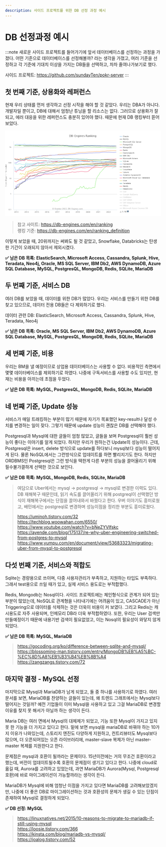 ```yaml
---
description: 사이드 프로젝트를 위한 DB 선정 과정 예시
---
```


# DB 선정과정 예시

:::note
새로운 사이드 프로젝트를 들어가기에 앞서 데이터베이스를 선정하는 과정을 가졌다. 어떤 기준으로 데이터베이스를 선정해볼까? 라는 생각을 가졌고, 여러 기준을 선정하고 각 기준에 기대치 이상을 가지는 DB들을 선택하고, 차차 줄여나가보기로 했다.

사이드 프로젝트: https://github.com/sundayTen/pokr-server
:::

## 첫 번째 기준, 상용화와 레퍼런스

현재 우리 상태를 먼저 생각하고 선정 시작을 해야 할 것 같았다. 우리는 DBA가 아니다. 개발자일 뿐이고, DB에 대해서 엄청난 튜닝을 할 리소스는 없다. 그러므로 상용화가 잘 되고, 에러 대응을 위한 레퍼런스도 충분히 있어야 했다. 때문에 현재 DB 랭킹부터 뜯어보았다.

![](./db-ranking.png)

> 참고 사이트: https://db-engines.com/en/ranking <br/>
> 랭킹 기준: https://db-engines.com/en/ranking_definition

이렇게 보았을 때, 20위까지는 써봐도 될 것 같았고, Snowflake, Databricks는 탄생한 기간이 오래되지 않아서 제외시켰다.

**✅ 남은 DB 목록: ElasticSearch, Microsoft Access, Cassandra, Splunk, Hive, Teradata, Neo4j, Oracle, MS SQL Server, IBM Db2, AWS DynamoDB, Azure SQL Database, MySQL, PostgresQL, MongoDB, Redis, SQLite, MariaDB**

## 두 번째 기준, 서비스 DB

여러 DB를 보았을 때, 데이터를 위한 DB가 많았다. 우리는 서비스를 만들기 위한 DB를 찾고 있으므로, 데이터 전용 DB들은 다 제외하기로 했다.

데이터 관련 DB: ElasticSearch, Microsoft Access, Cassandra, Splunk, Hive, Teradata, Neo4j

**✅ 남은 DB 목록: Oracle, MS SQL Server, IBM Db2, AWS DynamoDB, Azure SQL Database, MySQL, PostgresQL, MongoDB, Redis, SQLite, MariaDB**

## 세 번째 기준, 비용

우리는 BM을 낼 예정이므로 상업용 데이터베이스는 사용할 수 없다. 비용적인 측면에서 몇몇 데이터베이스를 제외하기로 하였다. 나중에 구독서비스를 사용할 수도 있지만, 현재는 비용을 아끼는데 초점을 두었다.

**✅ 남은 DB 목록: MySQL, PostgresQL, MongoDB, Redis, SQLite, MariaDB**

## 네 번째 기준, Update 성능

서비스가 매일 트래킹하는 부분이 많기 때문에 자기가 목표했던 key-result나 달성 수치를 변경하는 일이 잦다. 그렇기 때문에 update 성능이 괜찮은 DB를 선택해야 했다.

Postgresql과 Mysql에 대한 글들이 엄청 많았고, 글들을 보며 Postgresql이 훨씬 성능이 좋다는 이야기를 알게 되었다. 하지만 우리가 원하는건 Update의 성능이다. 근데, Postgresql은 insert, delete 방식으로 update를 하다보니 mysql보다 성능이 떨어지게 된다. 물론 NoSQL에서는 그런방식으로 업데이트를 하면 빨리지기도 한다. 하지만 ORDBMS인 Postgresql은 그런 방식을 택한게 다른 부분의 성능을 끌어올리기 위해 필수불가결하게 선택한 것으로 보인다.

**✅ 남은 DB 목록: MySQL, MongoDB, Redis, SQLite, MariaDB**

> 여담으로 Uber에서는 mysql -> postgresql -> mysql로 변경한 이력도 있다. DB 재해복구 때문인데, 읽기 속도를 끌어올리기 위해 postgreql이 선택했던 방식이 재해복구에서는 단점을 끌어내와서 바꿨다고 한다. 우버 이야기도 흥미로웠고, 배민에서는 postgreql로 변경하며 성능이점을 정리한 부분도 흥미로웠다.
>
> https://uminoh.tistory.com/32 <br/> https://techblog.woowahan.com/6550/ <br/> https://www.youtube.com/watch?v=bNeZYVIfskc <br/> https://ayende.com/blog/175137/re-why-uber-engineering-switched-from-postgres-to-mysql <br/> https://www.yumpu.com/en/document/view/53683323/migrating-uber-from-mysql-to-postgresql

## 다섯 번째 기준, 서비스와 적합도

Sqlite는 경량용으로 쓰이며, 다중 사용자관리가 부족하고, 지원하는 타입도 부족하다. 그래서 test용으로 쓰일 때가 있고, 실제 서비스 용도로는 부적합했다.

Redis, Mongodb는 Nosql이다. 사이드 프로젝트에는 체인형식으로 관계가 되어 있는 부분이 많았는데, NoSQL로 관계형을 나타내기에는 어려움이 있고, CASCADE가 아닌 Triggering으로 데이터를 삭제하는 것은 더욱이 비용이 커 보였다. 그리고 Redis는 캐시용도로 자주 사용되며, 인메모리 DB라 더욱 부적합하였다. 또한, 우리는 User 검색만 만들예정이기 때문에 내용기반 검색이 필요없었고, 이는 Nosql의 필요성이 와닿지 않게 되었다.

**✅ 남은 DB 목록: MySQL, MariaDB**

> https://gocoding.org/ko/difference-between-sqlite-and-mysql/ <br/> https://blossoming-man.tistory.com/entry/MongoDB%EB%A5%BC-%EC%8D%A8%EB%B3%B4%EB%8B%A4 <br/> https://zangzangs.tistory.com/72

## 마지막 결정 - MySQL 선정

마지막으로 Mysql과 MariaDB가 남게 되었고, 둘 중 하나를 사용하기로 하였다. 여러 문서를 보면, MariaDB를 찬양하는 글들이 있는데, 왜 트렌드 그래프에서는 Mysql보다 떨어지는 것일까? 예전 기업들이 이미 Mysql을 사용하고 있고 그걸 MariaDB로 변경할 이유를 찾지 못 해서가 아닐까 하는 생각이 든다.

Maria DB는 여러 면에서 Mysql의 대체제가 되었고, 기능 또한 Mysql이 가지고 있지 못 한 기능을 더 가지고 있다고 한다. 밑에 보면 mysql을 mariaDB로 바꿔야 하는 10가지 이유가 나와있는데, 스토리지 엔진도 다양하게 지원하고, 컨트리뷰터도 Mysql보다 많으며, 더 오픈되어있는 오픈 라이브러리에, master-slave 복제가 아닌 master-master 복제를 지원한다고 한다.

문제점은 mysql과 호환이 될까라는 문제이다. 15년이전에는 거의 무조건 호환이라고 했는데, 버전이 업데이트될수록 호환의 문제점이 생기고 있다고 한다. 나중에 cloud로 옮길 때, Aurora를 고려하고 있었는데, 과연 MariaDB가 Aurora(Mysql, Postgresql 호환)에 바로 마이그레이션이 가능할까라는 생각이 든다.

MariaDB가 Mysql에 비해 엄청난 이점을 가지고 있다면 MariaDB를 고려해보았겠지만, 나중에 더 좋은 DB로 마이그레이션하는 것과 호환성의 문제가 생길 수 있는 단점이 존재하여 Mysql로 결정하게 되었다.

**✅ DB 선정: MySQL**

> https://linuxnatives.net/2015/10-reasons-to-migrate-to-mariadb-if-still-using-mysql <br/> https://loosie.tistory.com/366 <br/> https://kinsta.com/blog/mariadb-vs-mysql/ <br/> https://joalog.tistory.com/52
